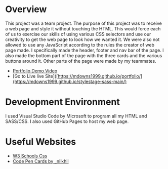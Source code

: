 # Overview

This project was a team project. The purpose of this project was to receive a web page and style it without touching the HTML. This would force each of us to exercise our skills of using various CSS selectors and use our creativity to get the web page to look how we wanted it. We were also not allowed to use any JavaScript according to the rules the creator of web page made. I specifically made the header, footer and nav bar of the page. I also made the bottom part of the page with the three cards and the various buttons around it. Other parts of the page were made by my teammates.

* [Portfolio Demo Video](http://youtu.be/9lryX6i5tHU?hd=1)
* [Go to Live live Site]([https://mdowns1999.github.io/portfolio/](https://mdowns1999.github.io/stylestage-sass-main/)

# Development Environment

I used Visual Studio Code by Microsoft to program all my HTML and SASS/CSS.  I also used GitHub Pages to host my web page.

# Useful Websites
* [W3 Schools Css](https://www.w3schools.com/Css/)
* [Code Pen Cards by _niikhil](https://codepen.io/_niikhil/pen/MWpeqby)
